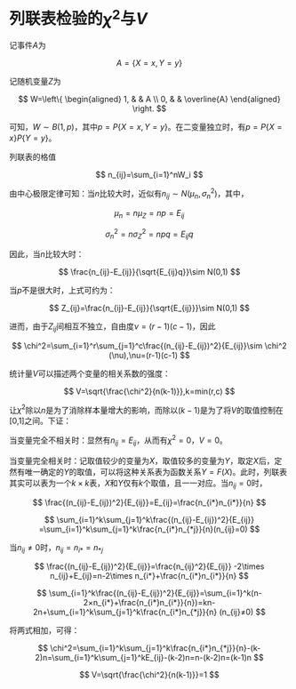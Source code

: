 ﻿# 列联表检验的$\chi^2$与$V$

记事件$A$为

$$
A=\{X=x,Y=y\}
$$

记随机变量$Z$为

$$
W=\left\{
\begin{aligned}
1, &  & A \\
0, &  & \overline{A}
\end{aligned}
\right.
$$


可知，$W\sim B(1,p)$，其中$p=P\{X=x,Y=y\}$。在二变量独立时，有$p=P\{X=x\}P\{Y=y\}$。

列联表的格值

$$
n_{ij}=\sum_{i=1}^nW_i
$$

由中心极限定律可知：当$n$比较大时，近似有$n_{ij}\sim N(\mu_n,\sigma_n^2)$，其中，

$$
\mu_n=n\mu_Z=np=E_{ij}
$$

$$
σ_n^2=nσ_Z^2=npq=E_{ij}q
$$

因此，当$n$比较大时：

$$
\frac{n_{ij}-E_{ij}}{\sqrt{E_{ij}q}}\sim N(0,1)
$$

当$p$不是很大时，上式可约为：

$$
Z_{ij}=\frac{n_{ij}-E_{ij}}{\sqrt{E_{ij}}}\sim N(0,1)
$$

进而，由于$Z_{ij}$间相互不独立，自由度$\nu=(r-1)(c-1)$，因此

$$
\chi^2=\sum_{i=1}^r\sum_{j=1}^c\frac{(n_{ij}-E_{ij})^2}{E_{ij}}\sim \chi^2 (\nu),\nu=(r-1)(c-1)
$$

统计量$V$可以描述两个变量的相关系数的强度：

$$
V=\sqrt{\frac{\chi^2}{n(k-1)}},k=min(r,c)
$$

让$\chi^2$除以$n$是为了消除样本量增大的影响，而除以$(k-1)$是为了将$V$的取值控制在[0,1]之间。下证：

当变量完全不相关时：显然有$n_{ij}=E_{ij}$，从而有$\chi^2=0$，$V=0$。

当变量完全相关时：记取值较少的变量为$X$，取值较多的变量为$Y$，取定$X$后，定然有唯一确定的$Y$的取值，可以将这种关系表为函数关系$Y=F(X)$。此时，列联表其实可以表为一个$k\times k$表，$X$和$Y$仅有$k$个取值，且一一对应。当$n_{ij}=0$时，

$$
\frac{(n_{ij}-E_{ij})^2}{E_{ij}}=E_{ij}=\frac{n_{i*}n_{i*}}{n}
$$

$$
\sum_{i=1}^k\sum_{j=1}^k\frac{(n_{ij}-E_{ij})^2}{E_{ij}} =\sum_{i=1}^k\sum_{j=1}^k\frac{n_{i*}n_{*j}}{n}(n_{ij}=0)
$$

当$n_{ij}≠0$时，$n_{ij}=n_{i*}=n_{*j}$

$$
\frac{(n_{ij}-E_{ij})^2}{E_{ij}}=\frac{n_{ij}^2}{E_{ij}} -2\times n_{ij}+E_{ij}=n-2\times n_{i*}+\frac{n_{i*}n_{i*}}{n}
$$

$$
\sum_{i=1}^k\frac{(n_{ij}-E_{ij})^2}{E_{ij}}=\sum_{i=1}^k(n-2×n_{i*}+\frac{n_{i*}n_{i*}}{n})=kn-2n+\sum_{i=1}^k\sum_{j=1}^k\frac{n_{i*}n_{*j}}{n} (n_{ij}≠0)
$$

将两式相加，可得：

$$
\chi^2=\sum_{i=1}^k\sum_{j=1}^k\frac{n_{i*}n_{*j}}{n}-(k-2)n=\sum_{i=1}^k\sum_{j=1}^kE_{ij}-(k-2)n=n-(k-2)n=(k-1)n
$$

$$
V=\sqrt{\frac{\chi^2}{n(k-1)}}=1
$$
